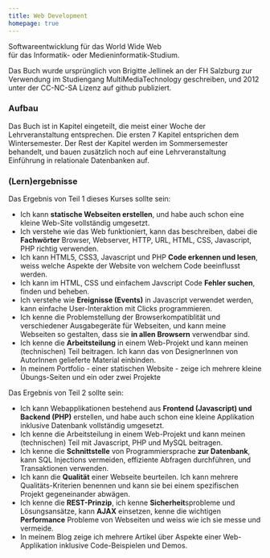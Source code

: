 ```yaml
--- 
title: Web Development
homepage: true
---
```


Softwareentwicklung für das World Wide Web <br>
für das Informatik- oder Medieninformatik-Studium.


Das Buch wurde ursprünglich von Brigitte Jellinek an der FH Salzburg
zur Verwendung im Studiengang MultiMediaTechnology geschreiben, und 2012
unter der CC-NC-SA Lizenz auf github publiziert. 

### Aufbau

Das Buch ist in Kapitel eingeteilt, die meist einer Woche der Lehrveranstaltung
entsprechen.  Die ersten 7 Kapitel entsprichen dem Wintersemester. Der Rest
der Kapitel werden im Sommersemester behandelt, und
bauen zusätzlich noch auf eine Lehrveranstaltung Einführung in relationale Datenbanken auf.

### (Lern)ergebnisse 

Das Ergebnis von Teil 1 dieses Kurses sollte sein:

* Ich kann **statische Webseiten erstellen**, und habe auch schon eine kleine Web-Site vollständig umgesetzt.
* Ich verstehe wie das Web funktioniert, kann das beschreiben, dabei die **Fachwörter** Browser, Webserver, HTTP, URL, HTML, CSS, Javascript, PHP richtig verwenden.
* Ich kann HTML5, CSS3, Javascript und PHP **Code erkennen und lesen**, weiss welche Aspekte der Website von welchem Code beeinflusst werden.
* Ich kann im HTML, CSS und einfachem Javscript Code **Fehler suchen**, finden und beheben.
* Ich verstehe wie **Ereignisse (Events)** in Javascript verwendet werden, kann einfache User-Interaktion mit Clicks programmieren.
* Ich kenne die Problemstellung der Browserkompatiblität und verschiedener Ausgabegeräte für Webseiten, und kann meine Webseiten so gestalten, dass sie **in allen Browsern** verwendbar sind.
* Ich kenne die **Arbeitsteilung** in einem Web-Projekt und kann meinen (technischen) Teil beitragen. Ich kann das von DesignerInnen von AutorInnen gelieferte Material einbinden.
* In meinem Portfolio - einer statischen Website - zeige ich mehrere kleine Übungs-Seiten und ein oder zwei Projekte



Das Ergebnis von Teil 2 sollte sein:

* Ich kann Webapplikationen bestehend aus **Frontend (Javascript) und Backend (PHP)** erstellen, und habe auch schon eine kleine Applikation inklusive Datenbank vollständig umgesetzt.
* Ich kenne die Arbeitsteilung in einem Web-Projekt und kann meinen (technischen) Teil mit Javascript, PHP und MySQL beitragen.
* Ich kenne die **Schnittstelle** von Programmiersprache **zur Datenbank**, kann SQL Injections vermeiden, effiziente Abfragen durchführen, und Transaktionen verwenden.
* Ich kann die **Qualität** einer Webseite beurteilen. Ich kann mehrere Qualitäts-Kriterien benennen und kann sie bei einem spezifischen Projekt gegeneinander abwägen.
* Ich kenne die **REST-Prinzip**, ich kenne **Sicherheit**sprobleme und Lösungsansätze, kann **AJAX** einsetzen, kenne die wichtigen **Performance** Probleme von Webseiten und weiss wie ich sie messe und vermeide.
* In meinem Blog zeige ich mehrere Artikel über Aspekte einer Web-Applikation inklusive Code-Beispielen und Demos.



